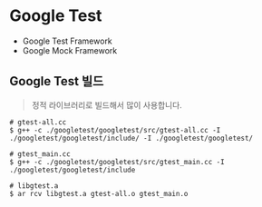 

# Google Test
 - Google Test Framework
 - Google Mock Framework

## Google Test 빌드
 > 정적 라이브러리로 빌드해서 많이 사용합니다. 

```
# gtest-all.cc
$ g++ -c ./googletest/googletest/src/gtest-all.cc -I ./googletest/googletest/include/ -I ./googletest/googletest/

# gtest_main.cc
$ g++ -c ./googletest/googletest/src/gtest_main.cc -I ./googletest/googletest/include

# libgtest.a
$ ar rcv libgtest.a gtest-all.o gtest_main.o

```
